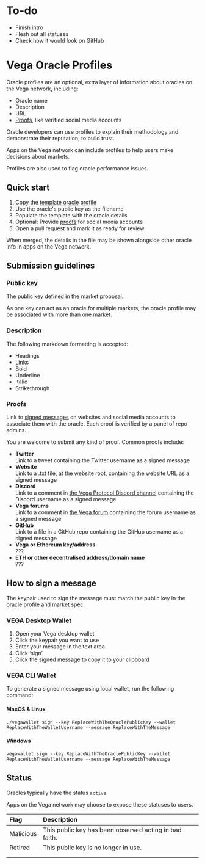 # To-do
- Finish intro
- Flesh out all statuses
- Check how it would look on GitHub 


# Vega Oracle Profiles

Oracle profiles are an optional, extra layer of information about oracles on the Vega network, including:

- Oracle name
- Description
- URL
- [Proofs](#proofs), like verified social media accounts

Oracle developers can use profiles to explain their methodology and demonstrate their reputation, to build trust.

Apps on the Vega network can include profiles to help users make decisions about markets.

Profiles are also used to flag oracle performance issues.

## Quick start

1. Copy the [template oracle profile](#link)
2. Use the oracle's public key as the filename
3. Populate the template with the oracle details
4. Optional: Provide [proofs](#proofs) for social media accounts
3. Open a pull request and mark it as ready for review

When merged, the details in the file may be shown alongside other oracle info in apps on the Vega network.

## Submission guidelines

### Public key
The public key defined in the market proposal.

As one key can act as an oracle for multiple markets, the oracle profile may be associated with more than one market.

### Description
The following markdown formatting is accepted:

- Headings
- Links
- Bold
- Underline
- Italic
- Strikethrough

### Proofs
Link to [signed messages](#how-to-sign-a-message) on websites and social media accounts to associate them with the oracle. Each proof is verified by a panel of repo admins.

You are welcome to submit any kind of proof. Common proofs include:

- **Twitter**\
Link to a tweet containing the Twitter username as a signed message
- **Website**\
Link to a .txt file, at the website root, containing the website URL as a signed message
- **Discord**\
Link to a comment in [the Vega Protocol Discord channel](https://discord.com/channels/720571334798737489/) containing the Discord username as a signed message
- **Vega forums**\
Link to a comment in [the Vega forum](https://community.vega.xyz/) containing the forum username as a signed message
- **GitHub**\
Link to a file in a GitHub repo containing  the GitHub username as a signed message
- **Vega or Ethereum key/address**\
???
- **ETH or other decentralised address/domain name**\
???

## How to sign a message

The keypair used to sign the message must match the public key in the oracle profile and market spec.

### VEGA Desktop Wallet
1. Open your Vega desktop wallet
2. Click the keypair you want to use
3. Enter your message in the text area
4. Click ‘sign’
5. Click the signed message to copy it to your clipboard

### VEGA CLI Wallet
To generate a signed message using local wallet, run the following command:

#### MacOS & Linux

```
./vegawallet sign --key ReplaceWithTheOraclePublicKey --wallet ReplaceWithTheWalletUsername --message ReplaceWithTheMessage
```

#### Windows

```
vegawallet sign --key ReplaceWithTheOraclePublicKey --wallet ReplaceWithTheWalletUsername --message ReplaceWithTheMessage
```

## Status

Oracles typically have the status `active`.

Apps on the Vega network may choose to expose these statuses to users.

| Flag | Description |
|:--|:--|
| Malicious | This public key has been observed acting in bad faith. |
| Retired | This public key is no longer in use. |
|  |  |
|  |  |